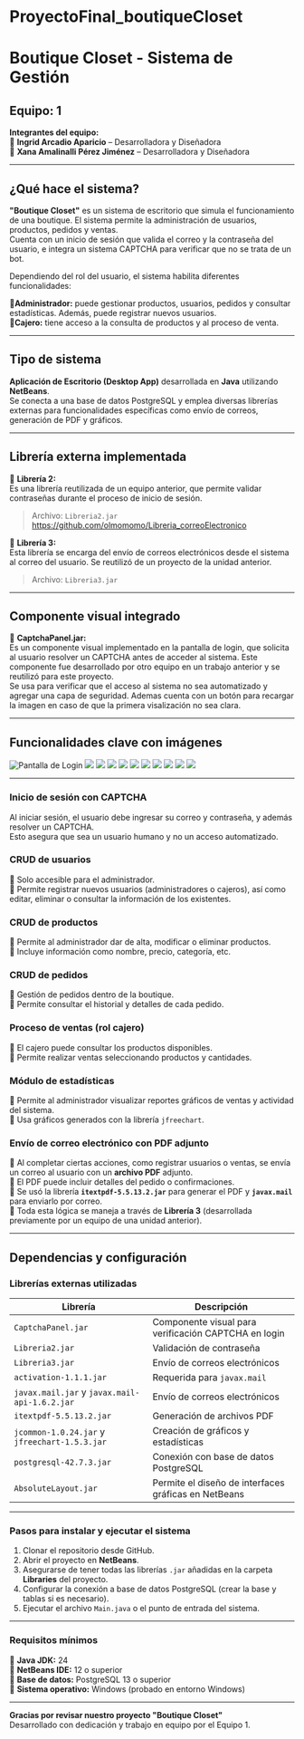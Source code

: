 # ProyectoFinal_boutiqueCloset
# Boutique Closet - Sistema de Gestión

## Equipo: 1  
**Integrantes del equipo:**  
🔹 **Ingrid Arcadio Aparicio** – Desarrolladora y Diseñadora  
🔹 **Xana Amalinalli Pérez Jiménez** – Desarrolladora y Diseñadora  

---

## ¿Qué hace el sistema?

**"Boutique Closet"** es un sistema de escritorio que simula el funcionamiento de una boutique. El sistema permite la administración de usuarios, productos, pedidos y ventas.  
Cuenta con un inicio de sesión que valida el correo y la contraseña del usuario, e integra un sistema CAPTCHA para verificar que no se trata de un bot.  

Dependiendo del rol del usuario, el sistema habilita diferentes funcionalidades:

🔹**Administrador:** puede gestionar productos, usuarios, pedidos y consultar estadísticas. Además, puede registrar nuevos usuarios.  
🔹**Cajero:** tiene acceso a la consulta de productos y al proceso de venta.

---

## Tipo de sistema

**Aplicación de Escritorio (Desktop App)** desarrollada en **Java** utilizando **NetBeans**.  
Se conecta a una base de datos PostgreSQL y emplea diversas librerías externas para funcionalidades específicas como envío de correos, generación de PDF y gráficos.

---

## Librería externa implementada

🔹 **Librería 2:**  
  Es una librería reutilizada de un equipo anterior, que permite validar contraseñas durante el proceso de inicio de sesión.

  >  Archivo: `Libreria2.jar` https://github.com/olmomomo/Libreria_correoElectronico

🔹 **Librería 3:**  
  Esta librería se encarga del envío de correos electrónicos desde el sistema al correo del usuario. Se reutilizó de un proyecto de la unidad anterior.

  >  Archivo: `Libreria3.jar`

---

## Componente visual integrado

🔹 **CaptchaPanel.jar:**  
  Es un componente visual implementado en la pantalla de login, que solicita al usuario resolver un CAPTCHA antes de acceder al sistema. Este componente fue desarrollado por otro equipo en un trabajo anterior y se reutilizó para este proyecto.  
  Se usa para verificar que el acceso al sistema no sea automatizado y agregar una capa de seguridad. Ademas cuenta con un botón para recargar la imagen en caso de que la primera visalización no sea clara.

---

## Funcionalidades clave con imágenes

![Pantalla de Login](capturas/captura1.png)
![](capturas/captura2.png)
![](capturas/captura3.png)
![](capturas/captura4.png)
![](capturas/captura5.png)
![](capturas/captura6.png)
![](capturas/captura7.png)
![](capturas/captura8.png)
![](capturas/captura9.png)
![](capturas/captura91.png)
![](capturas/captura92.png)

---

###  Inicio de sesión con CAPTCHA
Al iniciar sesión, el usuario debe ingresar su correo y contraseña, y además resolver un CAPTCHA.  
Esto asegura que sea un usuario humano y no un acceso automatizado.

###  CRUD de usuarios
🔹 Solo accesible para el administrador.  
🔹 Permite registrar nuevos usuarios (administradores o cajeros), así como editar, eliminar o consultar la información de los existentes.

###  CRUD de productos
🔹 Permite al administrador dar de alta, modificar o eliminar productos.  
🔹 Incluye información como nombre, precio, categoría, etc.

###  CRUD de pedidos
🔹 Gestión de pedidos dentro de la boutique.  
🔹 Permite consultar el historial y detalles de cada pedido.

###  Proceso de ventas (rol cajero)
🔹 El cajero puede consultar los productos disponibles.  
🔹 Permite realizar ventas seleccionando productos y cantidades.

###  Módulo de estadísticas
🔹 Permite al administrador visualizar reportes gráficos de ventas y actividad del sistema.  
🔹 Usa gráficos generados con la librería `jfreechart`.

###  Envío de correo electrónico con PDF adjunto
🔹 Al completar ciertas acciones, como registrar usuarios o ventas, se envía un correo al usuario con un **archivo PDF** adjunto.  
🔹 El PDF puede incluir detalles del pedido o confirmaciones.  
🔹 Se usó la librería **`itextpdf-5.5.13.2.jar`** para generar el PDF y **`javax.mail`** para enviarlo por correo.  
🔹 Toda esta lógica se maneja a través de **Librería 3** (desarrollada previamente por un equipo de una unidad anterior).

---

## Dependencias y configuración

###  Librerías externas utilizadas

| Librería | Descripción |
|----------|-------------|
| `CaptchaPanel.jar` | Componente visual para verificación CAPTCHA en login |
| `Libreria2.jar` | Validación de contraseña |
| `Libreria3.jar` | Envío de correos electrónicos |
| `activation-1.1.1.jar` | Requerida para `javax.mail` |
| `javax.mail.jar` y `javax.mail-api-1.6.2.jar` | Envío de correos electrónicos |
| `itextpdf-5.5.13.2.jar` | Generación de archivos PDF |
| `jcommon-1.0.24.jar` y `jfreechart-1.5.3.jar` | Creación de gráficos y estadísticas |
| `postgresql-42.7.3.jar` | Conexión con base de datos PostgreSQL |
| `AbsoluteLayout.jar` | Permite el diseño de interfaces gráficas en NetBeans |

---

###  Pasos para instalar y ejecutar el sistema

1. Clonar el repositorio desde GitHub.
2. Abrir el proyecto en **NetBeans**.
3. Asegurarse de tener todas las librerías `.jar` añadidas en la carpeta **Libraries** del proyecto.
4. Configurar la conexión a base de datos PostgreSQL (crear la base y tablas si es necesario).
5. Ejecutar el archivo `Main.java` o el punto de entrada del sistema.

---

###  Requisitos mínimos

🔹 **Java JDK:** 24  
🔹 **NetBeans IDE:** 12 o superior  
🔹 **Base de datos:** PostgreSQL 13 o superior  
🔹 **Sistema operativo:** Windows (probado en entorno Windows)

---

 **Gracias por revisar nuestro proyecto "Boutique Closet"**  
Desarrollado con dedicación y trabajo en equipo por el Equipo 1.

